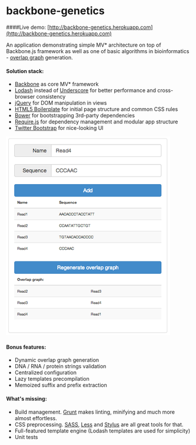 backbone-genetics
=================
####Live demo: [http://backbone-genetics.herokuapp.com](http://backbone-genetics.herokuapp.com)

An application demonstrating simple MV* architecture on top of Backbone.js framework as well as one of basic algorithms in bioinformatics - [overlap graph](http://rosalind.info/problems/grph) generation.

#### Solution stack:
  - [Backbone](http://backbonejs.org) as core MV* framework
  - [Lodash](http://lodash.com) instead of [Underscore](http://underscorejs.org) for better performance and cross-browser consistency
  - [jQuery](http://jquery.com) for DOM manipulation in views
  - [HTML5 Boilerplate](http://html5boilerplate.com) for initial page structure and common CSS rules
  - [Bower](http://bower.io) for bootstrapping 3rd-party dependencies
  - [Require.js](http://requirejs.org/) for dependency management and modular app structure
  - [Twitter Bootstrap](http://getbootstrap.com/) for nice-looking UI

[![App UI](/img/screenshot.png)](http://zij.github.io/backbone-genetics)

#### Bonus features:
  - Dynamic overlap graph generation
  - DNA / RNA / protein strings validation
  - Centralized configuration
  - Lazy templates precompilation
  - Memoized suffix and prefix extraction

#### What's missing:
  - Build management. [Grunt](http://gruntjs.com) makes linting, minifying and much more almost effortless.
  - CSS preprocessing. [SASS](http://sass-lang.com/), [Less](http://lesscss.org/) and [Stylus](http://learnboost.github.io/stylus/) are all great tools for that.
  - Full-featured template engine (Lodash templates are used for simplicity)
  - Unit tests

